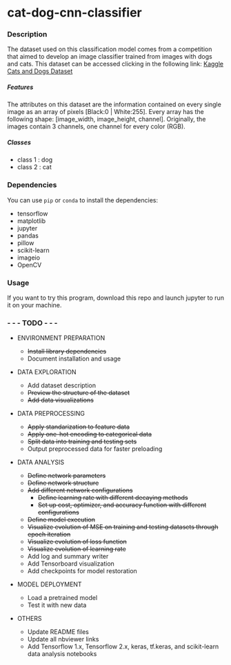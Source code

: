 # cat-dog-cnn-classifier

### Description
The dataset used on this classification model comes from a competition that aimed to develop an image classifier trained from images with dogs and cats. This dataset can be accessed clicking in the following link: [Kaggle Cats and Dogs Dataset](https://www.microsoft.com/en-us/download/details.aspx?id=54765)

##### Features

The attributes on this dataset are the information contained on every single image as an array of pixels [Black:0 | White:255]. Every array has the following shape: [image_width, image_height, channel]. Originally, the images contain 3 channels, one channel for every color (RGB).

##### Classes

- class 1 : dog
- class 2 : cat

### Dependencies
You can use `pip` or `conda` to install the dependencies:
- tensorflow
- matplotlib
- jupyter
- pandas
- pillow
- scikit-learn
- imageio
- OpenCV

### Usage
If you want to try this program, download this repo and launch jupyter to run it on your machine. 

### - - - TODO  - - -

* ENVIRONMENT PREPARATION
    * ~~Install library dependencies~~
    * Document installation and usage


* DATA EXPLORATION
    * Add dataset description
    * ~~Preview the structure of the dataset~~
    * ~~Add data visualizations~~


* DATA PREPROCESSING
    * ~~Apply standarization to feature data~~
    * ~~Apply one-hot encoding to categorical data~~
    * ~~Split data into training and testing sets~~
    * Output preprocessed data for faster preloading


* DATA ANALYSIS
    * ~~Define network parameters~~
    * ~~Define network structure~~
    * ~~Add different network configurations~~
        * ~~Define learning rate with different decaying methods~~
        * ~~Set up cost, optimizer, and accuracy function with different configurations~~
    * ~~Define model execution~~
    * ~~Visualize evolution of MSE on training and testing datasets through epoch iteration~~
    * ~~Visualize evolution of loss function~~
    * ~~Visualize evolution of learning rate~~
    * Add log and summary writer
    * Add Tensorboard visualization
    * Add checkpoints for model restoration


* MODEL DEPLOYMENT
    * Load a pretrained model
    * Test it with new data


* OTHERS
    * Update README files
    * Update all nbviewer links
    * Add Tensorflow 1.x, Tensorflow 2.x, keras, tf.keras, and scikit-learn data analysis notebooks
